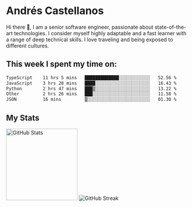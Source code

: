 # Andrés Castellanos

Hi there 👋, I am a senior software engineer, passionate about state-of-the-art technologies. I consider myself highly adaptable and a fast learner with a range of deep technical skills. I love traveling and being exposed to different cultures.

## This week I spent my time on:

<!--START_SECTION:waka-->

```txt
TypeScript    11 hrs 5 mins   █████████████░░░░░░░░░░░░   52.56 %
JavaScript    3 hrs 28 mins   ████░░░░░░░░░░░░░░░░░░░░░   16.43 %
Python        2 hrs 47 mins   ███▒░░░░░░░░░░░░░░░░░░░░░   13.22 %
Other         2 hrs 26 mins   ███░░░░░░░░░░░░░░░░░░░░░░   11.58 %
JSON          16 mins         ▒░░░░░░░░░░░░░░░░░░░░░░░░   01.30 %
```

<!--END_SECTION:waka-->

## My Stats

<img height="195" src="https://github-readme-stats.vercel.app/api?username=andrescv&show_icons=true&theme=onedark&hide_border=true&card_width=495" alt="GitHub Stats" />

<img src="https://streak-stats.demolab.com?user=andrescv&theme=one-dark-pro&hide_border=true" alt="GitHub Streak" />
